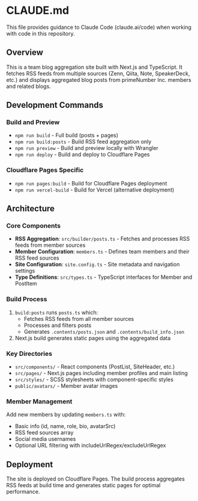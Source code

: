 # CLAUDE.md

This file provides guidance to Claude Code (claude.ai/code) when working with code in this repository.

## Overview

This is a team blog aggregation site built with Next.js and TypeScript. It fetches RSS feeds from multiple sources (Zenn, Qiita, Note, SpeakerDeck, etc.) and displays aggregated blog posts from primeNumber Inc. members and related blogs.

## Development Commands

### Build and Preview
- `npm run build` - Full build (posts + pages)
- `npm run build:posts` - Build RSS feed aggregation only
- `npm run preview` - Build and preview locally with Wrangler
- `npm run deploy` - Build and deploy to Cloudflare Pages

### Cloudflare Pages Specific
- `npm run pages:build` - Build for Cloudflare Pages deployment
- `npm run vercel-build` - Build for Vercel (alternative deployment)

## Architecture

### Core Components
- **RSS Aggregation**: `src/builder/posts.ts` - Fetches and processes RSS feeds from member sources
- **Member Configuration**: `members.ts` - Defines team members and their RSS feed sources
- **Site Configuration**: `site.config.ts` - Site metadata and navigation settings
- **Type Definitions**: `src/types.ts` - TypeScript interfaces for Member and PostItem

### Build Process
1. `build:posts` runs `posts.ts` which:
   - Fetches RSS feeds from all member sources
   - Processes and filters posts
   - Generates `.contents/posts.json` and `.contents/build_info.json`
2. Next.js build generates static pages using the aggregated data

### Key Directories
- `src/components/` - React components (PostList, SiteHeader, etc.)
- `src/pages/` - Next.js pages including member profiles and main listing
- `src/styles/` - SCSS stylesheets with component-specific styles
- `public/avatars/` - Member avatar images

### Member Management
Add new members by updating `members.ts` with:
- Basic info (id, name, role, bio, avatarSrc)
- RSS feed sources array
- Social media usernames
- Optional URL filtering with includeUrlRegex/excludeUrlRegex

## Deployment

The site is deployed on Cloudflare Pages. The build process aggregates RSS feeds at build time and generates static pages for optimal performance.